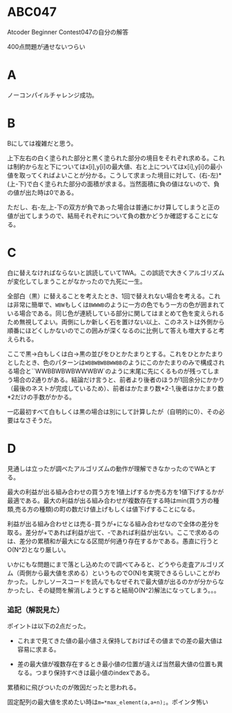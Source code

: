 # ABC047
Atcoder Beginner Contest047の自分の解答

400点問題が通せないつらい

# A
ノーコンパイルチャレンジ成功。

# B
Bにしては複雑だと思う。

上下左右の白く塗られた部分と黒く塗られた部分の境目をそれぞれ求める。これは制約から左と下についてはx[i],y[i]の最大値、右と上についてはx[i],y[i]の最小値を取ってくればよいことが分かる。こうして求まった境目に対して、(右-左)\*(上-下)で白く塗られた部分の面積が求まる。当然面積に負の値はないので、負の値が出た時は0である。

ただし、右-左,上-下の双方が負であった場合は普通にかけ算してしまうと正の値が出てしまうので、結局それぞれについて負の数かどうか確認することになる。

# C
白に替えなければならないと誤読していて1WA。この誤読で大きくアルゴリズムが変化してしまうことがなかったので九死に一生。

全部白（黒）に替えることを考えたとき、1回で替えれない場合を考える。これは非常に簡単で、`WBW`もしくは`BWWWB`のように一方の色でもう一方の色が囲まれている場合である。同じ色が連続している部分に関してはまとめて色を変えられるため無視してよい。両側にしか新しく石を置けない以上、このネストは外側から順番にほどくしかないのでこの囲みが深くなるのに比例して答えも増大すると考えられる。

ここで黒→白もしくは白→黒の並びをひとかたまりとする。これをひとかたまりとしたとき、色のパターンは`WBBWBWBBWWBB`のようにこのかたまりのみで構成される場合と``WWBBWBWBWWWBW`のように末尾に先にくるものが残ってしまう場合の2通りがある。結論だけ言うと、前者より後者のほうが1回余分にかかり（最後のネストが完成しているため）、前者はかたまり数\*2-1,後者はかたまり数\*2だけの手数がかかる。

一応最初すべて白もしくは黒の場合は別にして計算したが（自明的に0）、その必要はなさそうだ。

# D
見通しは立ったが調べたアルゴリズムの動作が理解できなかったのでWAとする。

最大の利益が出る組み合わせの買う方を1値上げするか売る方を1値下げするかが最適である。最大の利益が出る組み合わせが複数存在する時はmin(買う方の種類,売る方の種類)の町の数だけ値上げもしくは値下げすることになる。

利益が出る組み合わせとは売る-買うが+になる組み合わせなので全体の差分を取る。差分が+であれば利益が出て、-であれば利益が出ない。ここで求めるのは、差分の累積和が最大になる区間が何通り存在するかである。愚直に行うとO(N^2)となり厳しい。

いかにもな問題にまで落とし込めたので調べてみると、どうやら走査アルゴリズム（両側から最大値を求める）というものでO(N)を実現できるらしいことがわかった。しかしソースコードを読んでもなぜそれで最大値が出るのかが分からなかったし、その疑問を解消しようとすると結局O(N^2)解法になってしまう。。。

### 追記（解説見た）
ポイントは以下の2点だった。

* これまで見てきた値の最小値さえ保持しておけばその値までの差の最大値は容易に求まる。

* 差の最大値が複数存在するとき最小値の位置が違えば当然最大値の位置も異なる。つまり保持すべきは最小値のindexである。

累積和に飛びついたのが敗因だったと思われる。

固定配列の最大値を求めたい時は`m=*max_element(a,a+n);`。ポインタ怖い